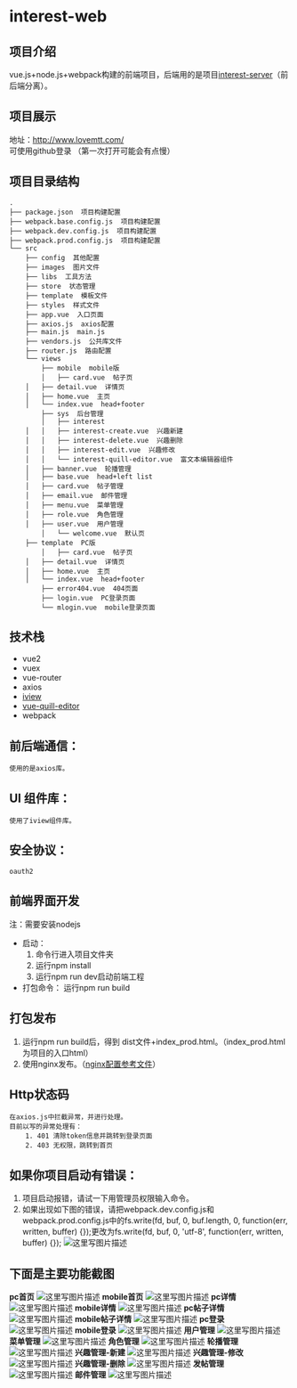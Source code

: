 # interest-web

项目介绍
--
vue.js+node.js+webpack构建的前端项目，后端用的是项目[interest-server](https://github.com/smallsnail-wh/interest/tree/master/interest-server)（前后端分离）。

项目展示
--
地址：http://www.lovemtt.com/ 
可使用github登录
（第一次打开可能会有点慢）

项目目录结构
--
```shell
.
├── package.json  项目构建配置
├── webpack.base.config.js  项目构建配置
├── webpack.dev.config.js  项目构建配置
├── webpack.prod.config.js  项目构建配置
└── src
    ├── config  其他配置
    ├── images  图片文件
    ├── libs  工具方法
    ├── store  状态管理
    ├── template  模板文件
    ├── styles  样式文件
    ├── app.vue  入口页面
    ├── axios.js  axios配置
    ├── main.js  main.js
    ├── vendors.js  公共库文件
    ├── router.js  路由配置
    └── views
        ├── mobile  mobile版
        │   ├── card.vue  帖子页
	│   ├── detail.vue  详情页
	│   ├── home.vue  主页
	│   └── index.vue  head+footer
        ├── sys  后台管理
        │   ├── interest
	│   │   ├── interest-create.vue  兴趣新建
	│   │   ├── interest-delete.vue  兴趣删除
	│   │   ├── interest-edit.vue  兴趣修改
	│   │   └── interest-quill-editor.vue  富文本编辑器组件
	│   ├── banner.vue  轮播管理
	│   ├── base.vue  head+left list
	│   ├── card.vue  帖子管理
	│   ├── email.vue  邮件管理
	│   ├── menu.vue  菜单管理
	│   ├── role.vue  角色管理
	│   ├── user.vue  用户管理
        │   └── welcome.vue  默认页
	├── template  PC版
        │   ├── card.vue  帖子页
	│   ├── detail.vue  详情页
	│   ├── home.vue  主页
	│   └── index.vue  head+footer
        ├── error404.vue  404页面  
        ├── login.vue  PC登录页面
        └── mlogin.vue  mobile登录页面
```

技术栈
--
 - vue2
 - vuex
 - vue-router
 - axios
 - [iview](https://www.iviewui.com/)
 - [vue-quill-editor](https://github.com/surmon-china/vue-quill-editor)
 - webpack

前后端通信：
------
	使用的是axios库。

UI 组件库：
-------
	使用了iview组件库。

安全协议：
-----
	oauth2

前端界面开发
--
注：需要安装nodejs
	

 - 启动：
	 1. 命令行进入项目文件夹
	 2. 运行npm install
	 3. 运行npm run dev启动前端工程
- 打包命令：
	运行npm run build

打包发布
--
1. 运行npm run build后，得到 dist文件+index_prod.html。（index_prod.html为项目的入口html）
2. 使用nginx发布。（[nginx配置参考文件](https://github.com/smallsnail-wh/interest/blob/master/nginx.conf)）
	
Http状态码
--
	在axios.js中拦截异常，并进行处理。
	目前以写的异常处理有：
		1. 401 清除token信息并跳转到登录页面
		2. 403 无权限，跳转到首页
如果你项目启动有错误：
--
1. 项目启动报错，请试一下用管理员权限输入命令。
2. 如果出现如下图的错误，请把webpack.dev.config.js和webpack.prod.config.js中的fs.write(fd, buf, 0, buf.length, 0, function(err, written, buffer) {});更改为fs.write(fd, buf, 0, 'utf-8', function(err, written, buffer) {});
![这里写图片描述](https://github.com/smallsnail-wh/images/blob/master/Cache_-1b74880424eb879c..jpg)

下面是主要功能截图
--

**pc首页**
![这里写图片描述](https://github.com/smallsnail-wh/images/blob/master/home%20-%20Home.jpg)
**mobile首页**
![这里写图片描述](https://github.com/smallsnail-wh/images/blob/master/1165609226.jpg)
**pc详情**
![这里写图片描述](https://github.com/smallsnail-wh/images/blob/master/detail%20-%20Home.png)
**mobile详情**
![这里写图片描述](https://github.com/smallsnail-wh/images/blob/master/1014146265.jpg)
**pc帖子详情**
![这里写图片描述](https://github.com/smallsnail-wh/images/blob/master/card%20-%20Home.png)
**mobile帖子详情**
![这里写图片描述](https://github.com/smallsnail-wh/images/blob/master/706938938.jpg)
**pc登录**
![这里写图片描述](https://github.com/smallsnail-wh/images/blob/master/pclogin.png)
**mobile登录**
![这里写图片描述](https://github.com/smallsnail-wh/images/blob/master/369530919.jpg)
**用户管理**
![这里写图片描述](https://github.com/smallsnail-wh/images/blob/master/user%20-%20Home.png)
**菜单管理**
![这里写图片描述](https://github.com/smallsnail-wh/images/blob/master/menu%20-%20Home.png)
**角色管理**
![这里写图片描述](https://github.com/smallsnail-wh/images/blob/master/role%20-%20Home.png)
**轮播管理**
![这里写图片描述](https://github.com/smallsnail-wh/images/blob/master/banner%20-%20Home.png)
**兴趣管理-新建**
![这里写图片描述](https://github.com/smallsnail-wh/images/blob/master/interest%20-%20Home.png)
**兴趣管理-修改**
![这里写图片描述](https://github.com/smallsnail-wh/images/blob/master/interest%20-%20edit.png)
**兴趣管理-删除**
![这里写图片描述](https://github.com/smallsnail-wh/images/blob/master/interest%20-%20del.png)
**发帖管理**
![这里写图片描述](https://github.com/smallsnail-wh/images/blob/master/card%20-%20menage.png)
**邮件管理**
![这里写图片描述](https://github.com/smallsnail-wh/images/blob/master/email%20-%20Home.png)
